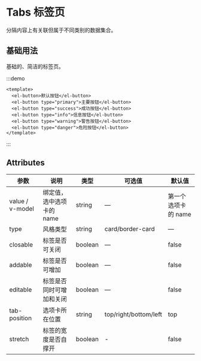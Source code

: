 # Tabs 标签页

分隔内容上有关联但属于不同类别的数据集合。

## 基础用法

基础的、简洁的标签页。

:::demo

```vue
<template>
  <el-button>默认按钮</el-button>
  <el-button type="primary">主要按钮</el-button>
  <el-button type="success">成功按钮</el-button>
  <el-button type="info">信息按钮</el-button>
  <el-button type="warning">警告按钮</el-button>
  <el-button type="danger">危险按钮</el-button>
</template>
```

:::

## Attributes

| 参数            | 说明                      | 类型    | 可选值                | 默认值              |
| --------------- | ------------------------- | ------- | --------------------- | ------------------- |
| value / v-model | 绑定值，选中选项卡的 name | string  | —                     | 第一个选项卡的 name |
| type            | 风格类型                  | string  | card/border-card      | —                   |
| closable        | 标签是否可关闭            | boolean | —                     | false               |
| addable         | 标签是否可增加            | boolean | —                     | false               |
| editable        | 标签是否同时可增加和关闭  | boolean | —                     | false               |
| tab-position    | 选项卡所在位置            | string  | top/right/bottom/left | top                 |
| stretch         | 标签的宽度是否自撑开      | boolean | -                     | false               |

